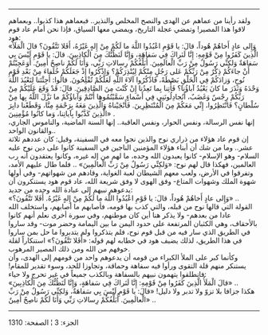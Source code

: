 ------------------------------------------------------------------------

ولقد رأينا من عماهم عن الهدى والنصح المخلص والنذير.. فبعماهم هذا كذبوا..
وبعماهم لاقوا هذا المصير! وتمضي عجلة التاريخ، ويمضي معها السياق، فإذا
نحن أمام عاد قوم هود:  
«وَإِلى عادٍ أَخاهُمْ هُوداً، قالَ: يا قَوْمِ اعْبُدُوا اللَّهَ ما لَكُمْ مِنْ إِلهٍ غَيْرُهُ، أَفَلا
تَتَّقُونَ؟ قالَ الْمَلَأُ الَّذِينَ كَفَرُوا مِنْ قَوْمِهِ: إِنَّا لَنَراكَ فِي سَفاهَةٍ، وَإِنَّا لَنَظُنُّكَ مِنَ
الْكاذِبِينَ. قالَ: يا قَوْمِ لَيْسَ بِي سَفاهَةٌ وَلكِنِّي رَسُولٌ مِنْ رَبِّ الْعالَمِينَ. أُبَلِّغُكُمْ
رِسالاتِ رَبِّي، وَأَنَا لَكُمْ ناصِحٌ أَمِينٌ. أَوَعَجِبْتُمْ أَنْ جاءَكُمْ ذِكْرٌ مِنْ رَبِّكُمْ عَلى رَجُلٍ
مِنْكُمْ لِيُنْذِرَكُمْ؟ وَاذْكُرُوا إِذْ جَعَلَكُمْ خُلَفاءَ مِنْ بَعْدِ قَوْمِ نُوحٍ، وَزادَكُمْ فِي الْخَلْقِ
بَصْطَةً، فَاذْكُرُوا آلاءَ اللَّهِ لَعَلَّكُمْ تُفْلِحُونَ. قالُوا: أَجِئْتَنا لِنَعْبُدَ اللَّهَ وَحْدَهُ وَنَذَرَ
ما كانَ يَعْبُدُ آباؤُنا؟ فَأْتِنا بِما تَعِدُنا إِنْ كُنْتَ مِنَ الصَّادِقِينَ. قالَ: قَدْ وَقَعَ
عَلَيْكُمْ مِنْ رَبِّكُمْ رِجْسٌ وَغَضَبٌ، أَتُجادِلُونَنِي فِي أَسْماءٍ سَمَّيْتُمُوها أَنْتُمْ وَآباؤُكُمْ ما نَزَّلَ
اللَّهُ بِها مِنْ سُلْطانٍ؟ فَانْتَظِرُوا، إِنِّي مَعَكُمْ مِنَ الْمُنْتَظِرِينَ. فَأَنْجَيْناهُ وَالَّذِينَ مَعَهُ
بِرَحْمَةٍ مِنَّا، وَقَطَعْنا دابِرَ الَّذِينَ كَذَّبُوا بِآياتِنا، وَما كانُوا مُؤْمِنِينَ» .  
إنها نفس الرسالة، ونفس الحوار، ونفس العاقبة.. إنها السنة الماضية،
والناموس الجاري، والقانون الواحد..  
إن قوم عاد هؤلاء من ذراري نوح والذين نجوا معه في السفينة، وقيل: كان
عددهم ثلاثة عشر.. وما من شك أن أبناء هؤلاء المؤمنين الناجين في السفينة
كانوا على دين نوح عليه السلام- وهو الإسلام- كانوا يعبدون الله وحده، ما
لهم من إله غيره، وكانوا يعتقدون أنه رب العالمين، فهكذا قال لهم نوح:
«وَلكِنِّي رَسُولٌ مِنْ رَبِّ الْعالَمِينَ» .. فلما طال عليهم الأمد، وتفرقوا في الأرض،
ولعب معهم الشيطان لعبة الغواية، وقادهم من شهواتهم- وفي أولها شهوة الملك
وشهوات المتاع- وفق الهوى لا وفق شريعة الله، عاد قوم هود يستنكرون أن
يدعوهم نبيهم إلى عبادة الله وحده من جديد:  
«وَإِلى عادٍ أَخاهُمْ هُوداً، قالَ: يا قَوْمِ اعْبُدُوا اللَّهَ ما لَكُمْ مِنْ إِلهٍ غَيْرُهُ. أَفَلا
تَتَّقُونَ؟» ..  
القولة التي قالها نوح من قبله، والتي كذب بها قومه، فأصابهم ما أصابهم،
واستخلف الله عادا من بعدهم- ولا يذكر هنا أين كان موطنهم، وفي سورة أخرى
نعلم أنهم كانوا بالأحقاف، وهي الكثبان المرتفعة على حدود اليمن ما بين
اليمامة وحضر موت- وقد ساروا في الطريق الذي سار فيه من قبل قوم نوح، فلم
يتذكروا ولم يتدبروا ما حل بمن ساروا في هذا الطريق، لذلك يضيف هود في
خطابه لهم قوله: «أَفَلا تَتَّقُونَ؟» استنكاراً لقلة خوفهم من الله ومن ذلك المصير
المرهوب.  
وكأنما كبر على الملأ الكبراء من قومه أن يدعوهم واحد من قومهم إلى الهدى،
وأن يستنكر منهم قلة التقوى ورأوا فيه سفاهة وحماقة، وتجاوزا للحد، وسوء
تقدير للمقام! فانطلقوا يتهمون نبيهم بالسفاهة وبالكذب جميعاً في غير تحرج
ولا حياء:  
«قالَ الْمَلَأُ الَّذِينَ كَفَرُوا مِنْ قَوْمِهِ: إِنَّا لَنَراكَ فِي سَفاهَةٍ، وَإِنَّا لَنَظُنُّكَ مِنَ
الْكاذِبِينَ» ..  
هكذا جزافا بلا تزوّ ولا تدبر ولا دليل! «قالَ: يا قَوْمِ لَيْسَ بِي سَفاهَةٌ، وَلكِنِّي
رَسُولٌ مِنْ رَبِّ الْعالَمِينَ. أُبَلِّغُكُمْ رِسالاتِ رَبِّي وَأَنَا لَكُمْ ناصِحٌ أَمِينٌ» ..

------------------------------------------------------------------------

الجزء: 3 ¦ الصفحة: 1310

